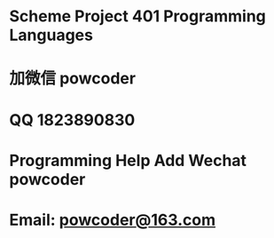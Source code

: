 # Scheme Project 401 Programming Languages
# 加微信 powcoder

# QQ 1823890830

# Programming Help Add Wechat powcoder

# Email: powcoder@163.com

